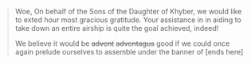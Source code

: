 > Woe,
> On behalf of the Sons of the Daughter of Khyber, we would like to exted hour most gracious gratitude. Your assistance in in aiding to take down an entire airship is quite the goal achieved, indeed!
>
> We believe it would be ~~advent~~ ~~adventagus~~ good if  we could once again prelude ourselves to assemble under the banner of [ends here]